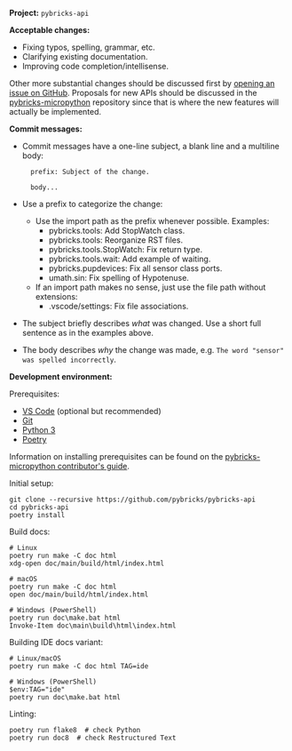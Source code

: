 **Project:** `pybricks-api`

**Acceptable changes:**

- Fixing typos, spelling, grammar, etc.
- Clarifying existing documentation.
- Improving code completion/intellisense.

Other more substantial changes should be discussed first by [opening an issue
on GitHub][issues]. Proposals for new APIs should be discussed in the
[pybricks-micropython][pbmp] repository since that is where the new features
will actually be implemented.


[issues]: https://github.com/pybricks/pybricks-api/issues
[pbmp]: https://github.com/pybricks/pybricks-micropython


**Commit messages:**

- Commit messages have a one-line subject, a blank line and a multiline body:

        prefix: Subject of the change.

        body...

- Use a prefix to categorize the change:
  - Use the import path as the prefix whenever possible. Examples:
     - pybricks.tools: Add StopWatch class.
     - pybricks.tools: Reorganize RST files.
     - pybricks.tools.StopWatch: Fix return type.
     - pybricks.tools.wait: Add example of waiting.
     - pybricks.pupdevices: Fix all sensor class ports.
     - umath.sin: Fix spelling of Hypotenuse.
  - If an import path makes no sense, just use the file path without
    extensions:
     - .vscode/settings: Fix file associations.
- The subject briefly describes _what_ was changed. Use a short full sentence
  as in the examples above.
- The body describes _why_ the change was made, e.g. `The word "sensor" was
  spelled incorrectly`.

[commits]: https://github.com/pybricks/pybricks-api/commits/master


**Development environment:**

Prerequisites:
- [VS Code][vscode] (optional but recommended)
- [Git][git]
- [Python 3][python]
- [Poetry][poetry]

Information on installing prerequisites can be found on the
[pybricks-micropython contributor's guide][contributing].

Initial setup:

    git clone --recursive https://github.com/pybricks/pybricks-api
    cd pybricks-api
    poetry install

Build docs:

    # Linux
    poetry run make -C doc html
    xdg-open doc/main/build/html/index.html

    # macOS
    poetry run make -C doc html
    open doc/main/build/html/index.html

    # Windows (PowerShell)
    poetry run doc\make.bat html
    Invoke-Item doc\main\build\html\index.html

Building IDE docs variant:

    # Linux/macOS
    poetry run make -C doc html TAG=ide

    # Windows (PowerShell)
    $env:TAG="ide"
    poetry run doc\make.bat html

Linting:

    poetry run flake8  # check Python
    poetry run doc8  # check Restructured Text

[vscode]: https://code.visualstudio.com/
[git]: https://git-scm.com/
[python]: https://www.python.org/
[poetry]: https://python-poetry.org/
[contributing]: https://github.com/pybricks/pybricks-micropython/blob/master/CONTRIBUTING.md
